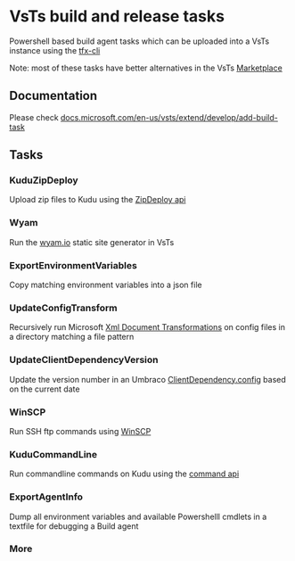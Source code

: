# VsTs build and release tasks 

Powershell based build agent tasks which can be uploaded into a VsTs instance using the [tfx-cli](https://www.npmjs.com/package/tfx-cli)  

Note: most of these tasks have better alternatives in the VsTs [Marketplace](https://marketplace.visualstudio.com/vsts)

## Documentation

Please check [docs.microsoft.com/en-us/vsts/extend/develop/add-build-task](https://docs.microsoft.com/en-us/vsts/extend/develop/add-build-task)

## Tasks

### KuduZipDeploy

Upload zip files to Kudu using the [ZipDeploy api](https://github.com/projectkudu/kudu/wiki/Deploying-from-a-zip-file) 

### Wyam

Run the [wyam.io](https://wyam.io) static site generator in VsTs

### ExportEnvironmentVariables

Copy matching environment variables into a json file

### UpdateConfigTransform

Recursively run Microsoft [Xml Document Transformations](https://www.nuget.org/packages/Microsoft.Web.Xdt/) on config files in a directory matching a file pattern

### UpdateClientDependencyVersion

Update the version number in an Umbraco [ClientDependency.config](https://github.com/Shazwazza/ClientDependency) based on the current date

### WinSCP

Run SSH ftp commands using [WinSCP](https://winscp.net/eng/docs/library_powershell)

### KuduCommandLine

Run commandline commands on Kudu using the [command api](https://github.com/projectkudu/kudu/wiki/REST-API#command) 

### ExportAgentInfo 

Dump all environment variables and available Powershelll cmdlets in a textfile for debugging a Build agent

### More


